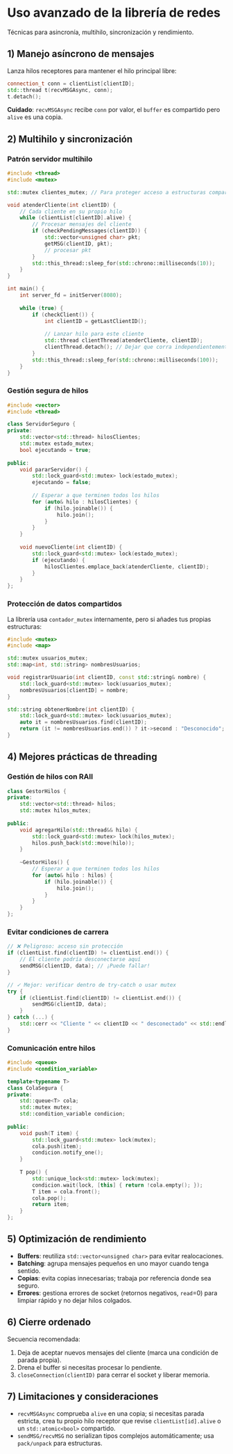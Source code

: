 # Uso avanzado de la librería de redes

Técnicas para asincronía, multihilo, sincronización y rendimiento.

## 1) Manejo asíncrono de mensajes

Lanza hilos receptores para mantener el hilo principal libre:

```cpp
connection_t conn = clientList[clientID];
std::thread t(recvMSGAsync, conn);
t.detach();
```

**Cuidado**: `recvMSGAsync` recibe `conn` por valor, el `buffer` es compartido pero `alive` es una copia.

## 2) Multihilo y sincronización

### Patrón servidor multihilo

```cpp
#include <thread>
#include <mutex>

std::mutex clientes_mutex; // Para proteger acceso a estructuras compartidas

void atenderCliente(int clientID) {
    // Cada cliente en su propio hilo
    while (clientList[clientID].alive) {
        // Procesar mensajes del cliente
        if (checkPendingMessages(clientID)) {
            std::vector<unsigned char> pkt;
            getMSG(clientID, pkt);
            // procesar pkt
        }
        std::this_thread::sleep_for(std::chrono::milliseconds(10));
    }
}

int main() {
    int server_fd = initServer(8080);
    
    while (true) {
        if (checkClient()) {
            int clientID = getLastClientID();
            
            // Lanzar hilo para este cliente
            std::thread clientThread(atenderCliente, clientID);
            clientThread.detach(); // Dejar que corra independientemente
        }
        std::this_thread::sleep_for(std::chrono::milliseconds(100));
    }
}
```

### Gestión segura de hilos

```cpp
#include <vector>
#include <thread>

class ServidorSeguro {
private:
    std::vector<std::thread> hilosClientes;
    std::mutex estado_mutex;
    bool ejecutando = true;
    
public:
    void pararServidor() {
        std::lock_guard<std::mutex> lock(estado_mutex);
        ejecutando = false;
        
        // Esperar a que terminen todos los hilos
        for (auto& hilo : hilosClientes) {
            if (hilo.joinable()) {
                hilo.join();
            }
        }
    }
    
    void nuevoCliente(int clientID) {
        std::lock_guard<std::mutex> lock(estado_mutex);
        if (ejecutando) {
            hilosClientes.emplace_back(atenderCliente, clientID);
        }
    }
};
```

### Protección de datos compartidos

La librería usa `contador_mutex` internamente, pero si añades tus propias estructuras:

```cpp
#include <mutex>
#include <map>

std::mutex usuarios_mutex;
std::map<int, std::string> nombresUsuarios;

void registrarUsuario(int clientID, const std::string& nombre) {
    std::lock_guard<std::mutex> lock(usuarios_mutex);
    nombresUsuarios[clientID] = nombre;
}

std::string obtenerNombre(int clientID) {
    std::lock_guard<std::mutex> lock(usuarios_mutex);
    auto it = nombresUsuarios.find(clientID);
    return (it != nombresUsuarios.end()) ? it->second : "Desconocido";
}
```

## 4) Mejores prácticas de threading

### Gestión de hilos con RAII

```cpp
class GestorHilos {
private:
    std::vector<std::thread> hilos;
    std::mutex hilos_mutex;
    
public:
    void agregarHilo(std::thread&& hilo) {
        std::lock_guard<std::mutex> lock(hilos_mutex);
        hilos.push_back(std::move(hilo));
    }
    
    ~GestorHilos() {
        // Esperar a que terminen todos los hilos
        for (auto& hilo : hilos) {
            if (hilo.joinable()) {
                hilo.join();
            }
        }
    }
};
```

### Evitar condiciones de carrera

```cpp
// ❌ Peligroso: acceso sin protección
if (clientList.find(clientID) != clientList.end()) {
    // El cliente podría desconectarse aquí
    sendMSG(clientID, data); // ¡Puede fallar!
}

// ✓ Mejor: verificar dentro de try-catch o usar mutex
try {
    if (clientList.find(clientID) != clientList.end()) {
        sendMSG(clientID, data);
    }
} catch (...) {
    std::cerr << "Cliente " << clientID << " desconectado" << std::endl;
}
```

### Comunicación entre hilos

```cpp
#include <queue>
#include <condition_variable>

template<typename T>
class ColaSegura {
private:
    std::queue<T> cola;
    std::mutex mutex;
    std::condition_variable condicion;
    
public:
    void push(T item) {
        std::lock_guard<std::mutex> lock(mutex);
        cola.push(item);
        condicion.notify_one();
    }
    
    T pop() {
        std::unique_lock<std::mutex> lock(mutex);
        condicion.wait(lock, [this] { return !cola.empty(); });
        T item = cola.front();
        cola.pop();
        return item;
    }
};
```

## 5) Optimización de rendimiento

- **Buffers**: reutiliza `std::vector<unsigned char>` para evitar realocaciones.
- **Batching**: agrupa mensajes pequeños en uno mayor cuando tenga sentido.
- **Copias**: evita copias innecesarias; trabaja por referencia donde sea seguro.
- **Errores**: gestiona errores de socket (retornos negativos, `read`=0) para limpiar rápido y no dejar hilos colgados.

## 6) Cierre ordenado

Secuencia recomendada:

1. Deja de aceptar nuevos mensajes del cliente (marca una condición de parada propia).
2. Drena el buffer si necesitas procesar lo pendiente.
3. `closeConnection(clientID)` para cerrar el socket y liberar memoria.

## 7) Limitaciones y consideraciones

- `recvMSGAsync` comprueba `alive` en una copia; si necesitas parada estricta, crea tu propio hilo receptor que revise `clientList[id].alive` o un `std::atomic<bool>` compartido.
- `sendMSG/recvMSG` no serializan tipos complejos automáticamente; usa `pack/unpack` para estructuras.
